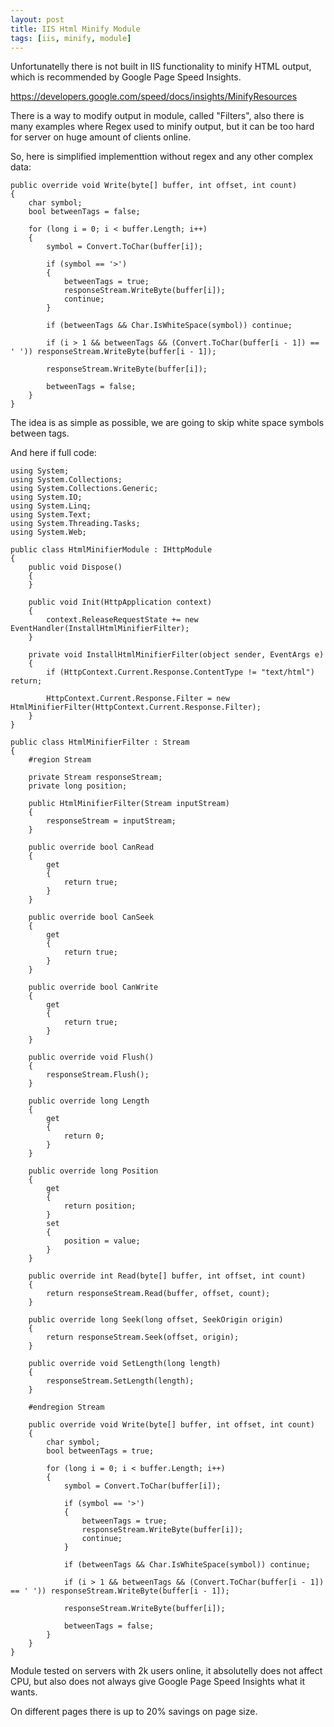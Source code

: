 ```yaml
---
layout: post
title: IIS Html Minify Module
tags: [iis, minify, module]
---
```


Unfortunatelly there is not built in IIS functionality to minify HTML output, which is recommended by Google Page Speed Insights.

https://developers.google.com/speed/docs/insights/MinifyResources

There is a way to modify output in module, called "Filters", also there is many examples where Regex used to minify output, but it can be too hard for server on huge amount of clients online.

So, here is simplified implementtion without regex and any other complex data:


    public override void Write(byte[] buffer, int offset, int count)
    {
        char symbol;
        bool betweenTags = false;

        for (long i = 0; i < buffer.Length; i++)
        {
            symbol = Convert.ToChar(buffer[i]);

            if (symbol == '>')
            {
                betweenTags = true;
                responseStream.WriteByte(buffer[i]);
                continue;
            }

            if (betweenTags && Char.IsWhiteSpace(symbol)) continue;

            if (i > 1 && betweenTags && (Convert.ToChar(buffer[i - 1]) == ' ')) responseStream.WriteByte(buffer[i - 1]);

            responseStream.WriteByte(buffer[i]);

            betweenTags = false;
        }
    }

The idea is as simple as possible, we are going to skip white space symbols between tags.

And here if full code:

    using System;
    using System.Collections;
    using System.Collections.Generic;
    using System.IO;
    using System.Linq;
    using System.Text;
    using System.Threading.Tasks;
    using System.Web;

    public class HtmlMinifierModule : IHttpModule
    {
        public void Dispose()
        {
        }

        public void Init(HttpApplication context)
        {
            context.ReleaseRequestState += new EventHandler(InstallHtmlMinifierFilter);
        }

        private void InstallHtmlMinifierFilter(object sender, EventArgs e)
        {
            if (HttpContext.Current.Response.ContentType != "text/html") return;

            HttpContext.Current.Response.Filter = new HtmlMinifierFilter(HttpContext.Current.Response.Filter);
        }
    }

    public class HtmlMinifierFilter : Stream
    {
        #region Stream

        private Stream responseStream;
        private long position;

        public HtmlMinifierFilter(Stream inputStream)
        {
            responseStream = inputStream;
        }

        public override bool CanRead
        {
            get
            {
                return true;
            }
        }

        public override bool CanSeek
        {
            get
            {
                return true;
            }
        }

        public override bool CanWrite
        {
            get
            {
                return true;
            }
        }

        public override void Flush()
        {
            responseStream.Flush();
        }

        public override long Length
        {
            get
            {
                return 0;
            }
        }

        public override long Position
        {
            get
            {
                return position;
            }
            set
            {
                position = value;
            }
        }

        public override int Read(byte[] buffer, int offset, int count)
        {
            return responseStream.Read(buffer, offset, count);
        }

        public override long Seek(long offset, SeekOrigin origin)
        {
            return responseStream.Seek(offset, origin);
        }

        public override void SetLength(long length)
        {
            responseStream.SetLength(length);
        }

        #endregion Stream

        public override void Write(byte[] buffer, int offset, int count)
        {
            char symbol;
            bool betweenTags = true;

            for (long i = 0; i < buffer.Length; i++)
            {
                symbol = Convert.ToChar(buffer[i]);

                if (symbol == '>')
                {
                    betweenTags = true;
                    responseStream.WriteByte(buffer[i]);
                    continue;
                }

                if (betweenTags && Char.IsWhiteSpace(symbol)) continue;

                if (i > 1 && betweenTags && (Convert.ToChar(buffer[i - 1]) == ' ')) responseStream.WriteByte(buffer[i - 1]);

                responseStream.WriteByte(buffer[i]);

                betweenTags = false;
            }
        }
    }

Module tested on servers with 2k users online, it absolutelly does not affect CPU, but also does not always give Google Page Speed Insights what it wants.

On different pages there is up to 20% savings on page size.
